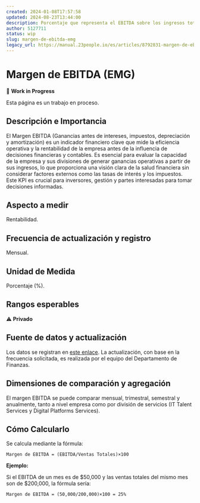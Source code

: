 ```yaml
---
created: 2024-01-08T17:57:58
updated: 2024-08-23T13:44:00
description: Porcentaje que representa el EBITDA sobre los ingresos totales.
author: 5127711
status: wip
slug: margen-de-ebitda-emg
legacy_url: https://manual.23people.io/es/articles/8792831-margen-de-ebitda-emg
---
```


# Margen de EBITDA (EMG)

🚧 **Work in Progress**

Esta página es un trabajo en proceso.

## Descripción e Importancia

El Margen EBITDA (Ganancias antes de intereses, impuestos, depreciación y
amortización) es un indicador financiero clave que mide la eficiencia
operativa y la rentabilidad de la empresa antes de la influencia de decisiones
financieras y contables. Es esencial para evaluar la capacidad de la empresa y
sus divisiones de generar ganancias operativas a partir de sus ingresos, lo
que proporciona una visión clara de la salud financiera sin considerar
factores externos como las tasas de interés y los impuestos. Este KPI es
crucial para inversores, gestión y partes interesadas para tomar decisiones
informadas.

## Aspecto a medir

Rentabilidad.

## Frecuencia de actualización y registro

Mensual.

## Unidad de Medida

Porcentaje (%).

## Rangos esperables

⚠️ **Privado**

## Fuente de datos y actualización

Los datos se registran en [este
enlace](https://docs.google.com/spreadsheets/d/1b_iPE17zm33tcBAgYuGPGyKN5xAKT56cLDNoneq6oaY/edit#gid=0).
La actualización, con base en la frecuencia solicitada, es realizada por el
equipo del Departamento de Finanzas.

## Dimensiones de comparación y agregación

El margen EBITDA se puede comparar mensual, trimestral, semestral y
anualmente, tanto a nivel empresa como por división de servicios (IT Talent
Services y Digital Platforms Services).

## Cómo Calcularlo

Se calcula mediante la fórmula:

    
    
    Margen de EBITDA = (EBITDA/Ventas Totales)×100

**Ejemplo:**

Si el EBITDA de un mes es de $50,000 y las ventas totales del mismo mes son de
$200,000, la fórmula sería:

    
    
    Margen de EBITDA = (50,000/200,000)×100 = 25%


